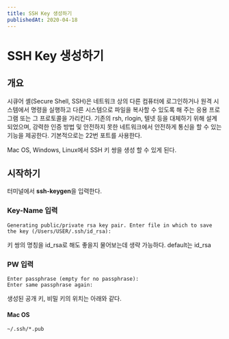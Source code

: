 ```yaml
---
title: SSH Key 생성하기
publishedAt: 2020-04-18
---
```


# SSH Key 생성하기

## 개요

시큐어 셸(Secure Shell, SSH)은 네트워크 상의 다른 컴퓨터에 로그인하거나 원격 시스템에서 명령을 실행하고 다른 시스템으로 파일을 복사할 수 있도록 해 주는 응용 프로그램 또는 그 프로토콜을 가리킨다. 기존의 rsh, rlogin, 텔넷 등을 대체하기 위해 설계되었으며, 강력한 인증 방법 및 안전하지 못한 네트워크에서 안전하게 통신을 할 수 있는 기능을 제공한다. 기본적으로는 22번 포트를 사용한다.

Mac OS, Windows, Linux에서 SSH 키 쌍을 생성 할 수 있게 된다.

## 시작하기

터미널에서 **ssh-keygen**을 입력한다.

### Key-Name 입력

```
Generating public/private rsa key pair. Enter file in which to save the key (/Users/USER/.ssh/id_rsa):
```

키 쌍의 명칭을 id_rsa로 해도 좋을지 물어보는데 생략 가능하다. default는 id_rsa

### PW 입력

```
Enter passphrase (empty for no passphrase):
Enter same passphrase again:
```

생성된 공개 키, 비밀 키의 위치는 아래와 같다.

#### Mac OS

```
~/.ssh/*.pub

```
